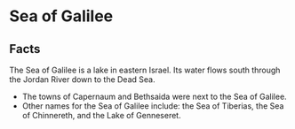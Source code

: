 # Sea of Galilee

## Facts

The Sea of Galilee is a lake in eastern Israel. Its water flows south through the Jordan River down to  the Dead Sea.

* The towns of Capernaum and Bethsaida were next to the Sea of Galilee.
* Other names for the Sea of Galilee include: the Sea of Tiberias, the Sea of Chinnereth, and the Lake of Genneseret.